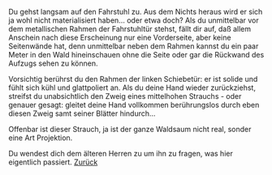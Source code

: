 Du gehst langsam auf den Fahrstuhl zu. Aus dem Nichts heraus wird er sich ja wohl nicht materialisiert 
haben... oder etwa doch?
Als du unmittelbar vor dem metallischen Rahmen der Fahrstuhltür stehst, fällt dir auf, daß allem Anschein nach
diese Erscheinung nur eine Vorderseite, aber keine Seitenwände hat, denn unmittelbar neben dem Rahmen kannst du 
ein paar Meter in den Wald hineinschauen ohne die Seite oder gar die Rückwand des Aufzugs sehen zu können.

Vorsichtig berührst du den Rahmen der linken Schiebetür: er ist solide und fühlt sich kühl und glattpoliert an. 
Als du deine Hand wieder zurückziehst, streifst du unabsichtlich den Zweig eines mittelhohen Strauchs - oder 
genauer gesagt: gleitet deine Hand vollkommen berührungslos durch eben diesen Zweig samt seiner Blätter hindurch...

Offenbar ist dieser Strauch, ja ist der ganze Waldsaum nicht real, sonder eine Art Projektion.

Du wendest dich dem älteren Herren zu um ihn zu fragen, was hier eigentlich passiert.
[Zurück](../insel.md)
